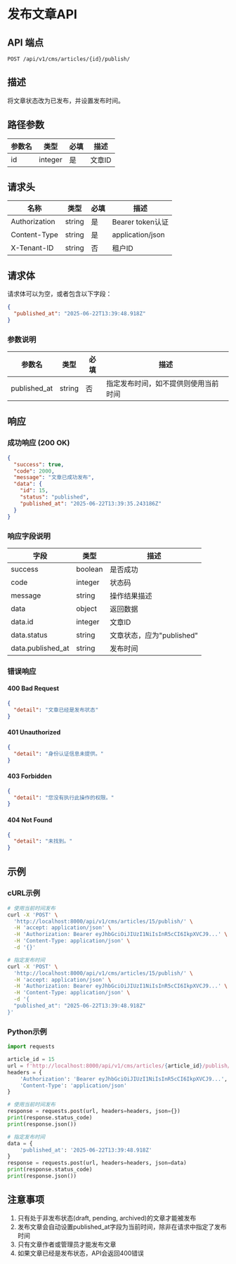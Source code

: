 # 发布文章API

## API 端点

```
POST /api/v1/cms/articles/{id}/publish/
```

## 描述

将文章状态改为已发布，并设置发布时间。

## 路径参数

| 参数名 | 类型 | 必填 | 描述 |
|--------|------|------|------|
| id | integer | 是 | 文章ID |

## 请求头

| 名称 | 类型 | 必填 | 描述 |
|------|------|------|------|
| Authorization | string | 是 | Bearer token认证 |
| Content-Type | string | 是 | application/json |
| X-Tenant-ID | string | 否 | 租户ID |

## 请求体

请求体可以为空，或者包含以下字段：

```json
{
  "published_at": "2025-06-22T13:39:48.918Z"
}
```

### 参数说明

| 参数名 | 类型 | 必填 | 描述 |
|--------|------|------|------|
| published_at | string | 否 | 指定发布时间，如不提供则使用当前时间 |

## 响应

### 成功响应 (200 OK)

```json
{
  "success": true,
  "code": 2000,
  "message": "文章已成功发布",
  "data": {
    "id": 15,
    "status": "published",
    "published_at": "2025-06-22T13:39:35.243186Z"
  }
}
```

### 响应字段说明

| 字段 | 类型 | 描述 |
|------|------|------|
| success | boolean | 是否成功 |
| code | integer | 状态码 |
| message | string | 操作结果描述 |
| data | object | 返回数据 |
| data.id | integer | 文章ID |
| data.status | string | 文章状态，应为"published" |
| data.published_at | string | 发布时间 |

### 错误响应

#### 400 Bad Request

```json
{
  "detail": "文章已经是发布状态"
}
```

#### 401 Unauthorized

```json
{
  "detail": "身份认证信息未提供。"
}
```

#### 403 Forbidden

```json
{
  "detail": "您没有执行此操作的权限。"
}
```

#### 404 Not Found

```json
{
  "detail": "未找到。"
}
```

## 示例

### cURL示例

```bash
# 使用当前时间发布
curl -X 'POST' \
  'http://localhost:8000/api/v1/cms/articles/15/publish/' \
  -H 'accept: application/json' \
  -H 'Authorization: Bearer eyJhbGciOiJIUzI1NiIsInR5cCI6IkpXVCJ9...' \
  -H 'Content-Type: application/json' \
  -d '{}'

# 指定发布时间
curl -X 'POST' \
  'http://localhost:8000/api/v1/cms/articles/15/publish/' \
  -H 'accept: application/json' \
  -H 'Authorization: Bearer eyJhbGciOiJIUzI1NiIsInR5cCI6IkpXVCJ9...' \
  -H 'Content-Type: application/json' \
  -d '{
  "published_at": "2025-06-22T13:39:48.918Z"
}'
```

### Python示例

```python
import requests

article_id = 15
url = f'http://localhost:8000/api/v1/cms/articles/{article_id}/publish/'
headers = {
    'Authorization': 'Bearer eyJhbGciOiJIUzI1NiIsInR5cCI6IkpXVCJ9...',
    'Content-Type': 'application/json'
}

# 使用当前时间发布
response = requests.post(url, headers=headers, json={})
print(response.status_code)
print(response.json())

# 指定发布时间
data = {
    'published_at': '2025-06-22T13:39:48.918Z'
}
response = requests.post(url, headers=headers, json=data)
print(response.status_code)
print(response.json())
```

## 注意事项

1. 只有处于非发布状态(draft, pending, archived)的文章才能被发布
2. 发布文章会自动设置published_at字段为当前时间，除非在请求中指定了发布时间
3. 只有文章作者或管理员才能发布文章
4. 如果文章已经是发布状态，API会返回400错误 